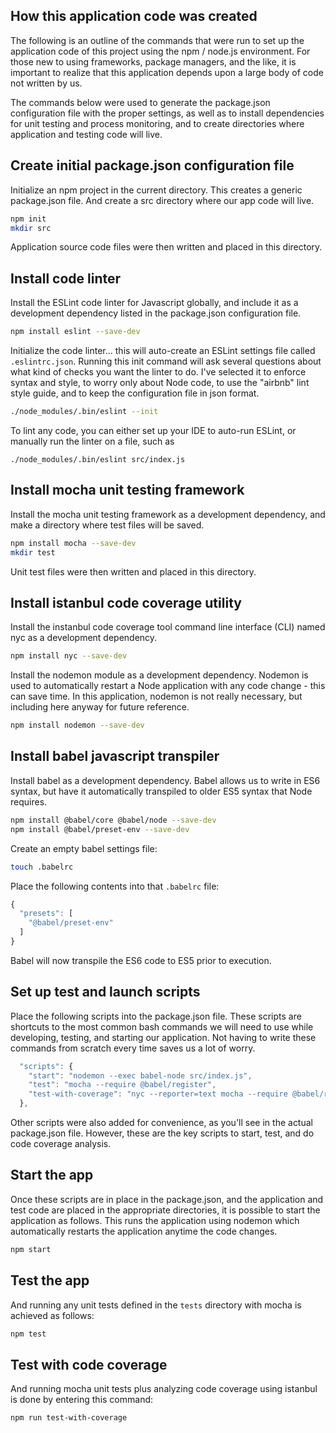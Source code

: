 ## How this application code was created
The following is an outline of the commands that were run to set up the application code of this project using the npm / node.js environment.  For those new to using frameworks, package managers, and the like, it is important to realize that this application depends upon a large body of code not written by us.

The commands below were used to generate the package.json configuration file with the proper settings, as well as to install dependencies for unit testing and process monitoring, and to create directories where application and testing code will live.

## Create initial package.json configuration file
Initialize an npm project in the current directory.  This creates a generic package.json file.  And create a src directory where our app code will live.
```bash
npm init
mkdir src
```
Application source code files were then written and placed in this directory.

## Install code linter
Install the ESLint code linter for Javascript globally, and include it as a development dependency listed in the package.json configuration file.
```bash
npm install eslint --save-dev
```

Initialize the code linter... this will auto-create an ESLint settings file called `.eslintrc.json`.  Running this init command will ask several questions about what kind of checks you want the linter to do.  I've selected it to enforce syntax and style, to worry only about Node code, to use the "airbnb" lint style guide, and to keep the configuration file in json format.
```bash
./node_modules/.bin/eslint --init
```

To lint any code, you can either set up your IDE to auto-run ESLint, or manually run the linter on a file, such as
```
./node_modules/.bin/eslint src/index.js
```

## Install mocha unit testing framework
Install the mocha unit testing framework as a development dependency, and make a directory where test files will be saved.
```bash
npm install mocha --save-dev
mkdir test
```

Unit test files were then written and placed in this directory.

## Install istanbul code coverage utility
Install the instanbul code coverage tool command line interface (CLI) named nyc as a development dependency.
```bash
npm install nyc --save-dev
```

Install the nodemon module as a development dependency.  Nodemon is used to automatically restart a Node application with any code change - this can save time.  In this application, nodemon is not really necessary, but including here anyway for future reference.
```bash
npm install nodemon --save-dev
```

## Install babel javascript transpiler
Install babel as a development dependency.  Babel allows us to write in ES6 syntax, but have it automatically transpiled to older ES5 syntax that Node requires.
```bash
npm install @babel/core @babel/node --save-dev
npm install @babel/preset-env --save-dev
```

Create an empty babel settings file:
```bash
touch .babelrc
```

Place the following contents into that `.babelrc` file:
```javascript
{
  "presets": [
    "@babel/preset-env"
  ]
}
```

Babel will now transpile the ES6 code to ES5 prior to execution.

## Set up test and launch scripts
Place the following scripts into the package.json file. These scripts are shortcuts to the most common bash commands we will need to use while developing, testing, and starting our application.  Not having to write these commands from scratch every time saves us a lot of worry.
```javascript
  "scripts": {
    "start": "nodemon --exec babel-node src/index.js",
    "test": "mocha --require @babel/register",
    "test-with-coverage": "nyc --reporter=text mocha --require @babel/register"
  },
```

Other scripts were also added for convenience, as you'll see in the actual package.json file.  However, these are the key scripts to start, test, and do code coverage analysis.

## Start the app
Once these scripts are in place in the package.json, and the application and test code are placed in the appropriate directories, it is possible to start the application as follows.  This runs the application using nodemon which automatically restarts the application anytime the code changes.
```bash
npm start
```

## Test the app
And running any unit tests defined in the `tests` directory with mocha is achieved as follows:
```bash
npm test
```

## Test with code coverage
And running mocha unit tests plus analyzing code coverage using istanbul is done by entering this command:
```bash
npm run test-with-coverage
```

